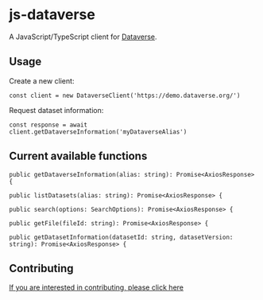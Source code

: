# js-dataverse
A JavaScript/TypeScript client for [Dataverse](http://guides.dataverse.org/en/latest/api/).

## Usage
Create a new client:
```
const client = new DataverseClient('https://demo.dataverse.org/')
```

Request dataset information:
```
const response = await client.getDataverseInformation('myDataverseAlias')
```

## Current available functions
`public getDataverseInformation(alias: string): Promise<AxiosResponse> {`

`public listDatasets(alias: string): Promise<AxiosResponse> {`

`public search(options: SearchOptions): Promise<AxiosResponse> {`

`public getFile(fileId: string): Promise<AxiosResponse> {`

`public getDatasetInformation(datasetId: string, datasetVersion: string): Promise<AxiosResponse> {`

## Contributing
[If you are interested in contributing, please click here](/CONTRIBUTING.md)